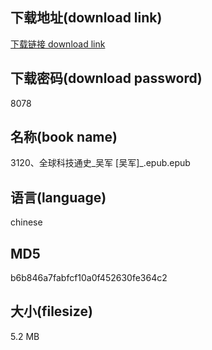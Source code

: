 ## 下载地址(download link)
[下载链接 download link](https://voluble-croquembouche-d321dc.netlify.app/?s=3120%E3%80%81%E5%85%A8%E7%90%83%E7%A7%91%E6%8A%80%E9%80%9A%E5%8F%B2_%E5%90%B4%E5%86%9B+%5B%E5%90%B4%E5%86%9B%5D_.epub)

## 下载密码(download password)
8078

## 名称(book name)
3120、全球科技通史_吴军 [吴军]_.epub.epub

## 语言(language)
chinese

## MD5
b6b846a7fabfcf10a0f452630fe364c2

## 大小(filesize)
5.2 MB
